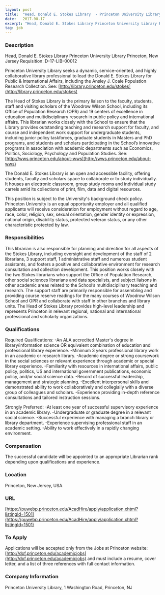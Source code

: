 ```yaml
---
layout: post
title:  "Head, Donald E. Stokes Library  - Princeton University Library"
date:   2017-08-17
excerpt: "Head, Donald E. Stokes Library Princeton University Library Princeton, New Jersey Requisition: D-17-LIB-00012 Princeton University Library seeks a dynamic, service-oriented, and highly collaborative library professional to lead the Donald E. Stokes Library for Public & International Affairs, including the Ansley J. Coale Population Research Collection. See: [http://library.princeton.edu/stokes](http://library.princeton.edu/stokes) The Head of..."
tag: job
---
```


### Description   

Head, Donald E. Stokes Library 
Princeton University Library
Princeton, New Jersey
Requisition: D-17-LIB-00012

Princeton University Library seeks a dynamic, service-oriented, and highly collaborative library professional to lead the Donald E. Stokes Library for Public & International Affairs, including the Ansley J. Coale Population Research Collection. See: [http://library.princeton.edu/stokes](http://library.princeton.edu/stokes)

The Head of Stokes Library is the primary liaison to the faculty, students, staff and visiting scholars of the Woodrow Wilson School, including its Office of Population Research (OPR) and 19 centers of excellence in education and multidisciplinary research in public policy and international affairs. This librarian works closely with the School to ensure that the Library provides outstanding teaching and research support for faculty, and course and independent work support for undergraduate students, including junior policy taskforces, graduate students in Masters and PhD programs, and students and scholars participating in the School’s innovative programs in association with academic departments such as Economics, Politics, Sociology, Psychology and Population Studies. 
See: [http://wws.princeton.edu/about-wws](http://wws.princeton.edu/about-wws)
   

The Donald E. Stokes Library is an open and accessible facility, offering students, faculty and scholars space to collaborate or to study individually. It houses an electronic classroom, group study rooms and individual study carrels amid its collections of print, film, data and digital resources.  

This position is subject to the University's background check policy. Princeton University is an equal opportunity employer and all qualified applicants will receive consideration for employment without regard to age, race, color, religion, sex, sexual orientation, gender identity or expression, national origin, disability status, protected veteran status, or any other characteristic protected by law.  




### Responsibilities   

This librarian is also responsible for planning and direction for all aspects of the Stokes Library, including oversight and development of the staff of 2 librarians, 3 support staff, 1 administrative staff and numerous student assistants, and fosters a positive and collaborative environment for research consultation and collection development. This position works closely with the two Stokes librarians who support the Office of Population Research, other social sciences librarians and data specialists, and subject liaisons in other academic areas related to the School’s multidisciplinary teaching and research. The support staff are primarily responsible for assembling and providing course reserve readings for the many courses of Woodrow Wilson School and OPR and collaborate with staff in other branches and library units.  The Head of Stokes Library provides high-level leadership and represents Princeton in relevant regional, national and international professional and scholarly organizations.


### Qualifications   

Required Qualifications: 
-An ALA accredited Master's degree in library/information science OR equivalent combination of education and professional library experience.
-Minimum 3 years professional library work in an academic or research library.
-Academic degree or strong coursework in the social sciences or relevant experience through academic or special library experience.
-Familiarity with resources in international affairs, public policy, politics, US and international government publications, economic policy, and/or social science data.
-Record of successful leadership, management and strategic planning.
-Excellent interpersonal skills and demonstrated ability to work collaboratively and collegially with a diverse group of colleagues and scholars. 
-Experience providing in-depth reference consultations and tailored instruction sessions.

 Strongly Preferred:
-At least one year of successful supervisory experience in an academic library.
-Undergraduate or graduate degree in a relevant social science.
-Successful experience with managing a branch library or library department.
-Experience supervising professional staff in an academic setting.
-Ability to work effectively in a rapidly changing environment.


### Compensation   

The successful candidate will be appointed to an appropriate Librarian rank depending upon qualifications and experience.


### Location   

Princeton, New Jersey, USA


### URL   

[https://puwebp.princeton.edu/AcadHire/apply/application.xhtml?listingId=1501](https://puwebp.princeton.edu/AcadHire/apply/application.xhtml?listingId=1501)

### To Apply   

 Applications will be accepted only from the Jobs at Princeton website: [http://dof.princeton.edu/academicjobs](http://dof.princeton.edu/academicjobs) and must include a resume, cover letter, and a list of three references with full contact information.


### Company Information   

Princeton University Library, 1 Washington Road, Princeton, NJ



